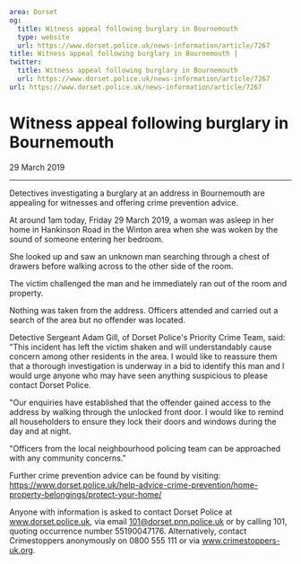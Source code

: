 ```yaml
area: Dorset
og:
  title: Witness appeal following burglary in Bournemouth
  type: website
  url: https://www.dorset.police.uk/news-information/article/7267
title: Witness appeal following burglary in Bournemouth |
twitter:
  title: Witness appeal following burglary in Bournemouth
  url: https://www.dorset.police.uk/news-information/article/7267
url: https://www.dorset.police.uk/news-information/article/7267
```

# Witness appeal following burglary in Bournemouth

29 March 2019

* * *

Detectives investigating a burglary at an address in Bournemouth are appealing for witnesses and offering crime prevention advice.

At around 1am today, Friday 29 March 2019, a woman was asleep in her home in Hankinson Road in the Winton area when she was woken by the sound of someone entering her bedroom.

She looked up and saw an unknown man searching through a chest of drawers before walking across to the other side of the room.

The victim challenged the man and he immediately ran out of the room and property.

Nothing was taken from the address. Officers attended and carried out a search of the area but no offender was located.

Detective Sergeant Adam Gill, of Dorset Police's Priority Crime Team, said: "This incident has left the victim shaken and will understandably cause concern among other residents in the area. I would like to reassure them that a thorough investigation is underway in a bid to identify this man and I would urge anyone who may have seen anything suspicious to please contact Dorset Police.

"Our enquiries have established that the offender gained access to the address by walking through the unlocked front door. I would like to remind all householders to ensure they lock their doors and windows during the day and at night.

"Officers from the local neighbourhood policing team can be approached with any community concerns."

Further crime prevention advice can be found by visiting: https://www.dorset.police.uk/help-advice-crime-prevention/home-property-belongings/protect-your-home/

Anyone with information is asked to contact Dorset Police at www.dorset.police.uk, via email 101@dorset.pnn.police.uk or by calling 101, quoting occurrence number 55190047176. Alternatively, contact Crimestoppers anonymously on 0800 555 111 or via www.crimestoppers-uk.org.
